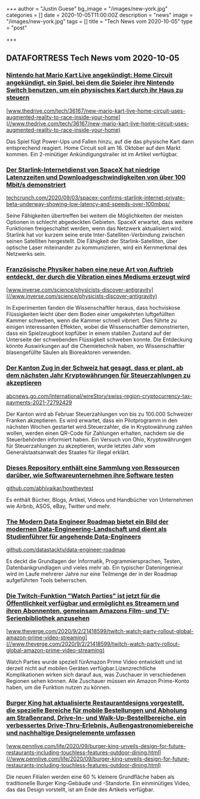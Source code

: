 +++
author = "Justin Guese"
bg_image = "/images/new-york.jpg"
categories = []
date = 2020-10-05T11:00:00Z
description = "news"
image = "/images/new-york.jpg"
tags = []
title = "Tech News vom 2020-10-05"
type = "post"

+++

        
## DATAFORTRESS Tech News vom 2020-10-05



### [Nintendo hat Mario Kart Live angekündigt: Home Circuit angekündigt, ein Spiel, bei dem die Spieler ihre Nintendo Switch benutzen, um ein physisches Kart durch ihr Haus zu steuern](//www.thedrive.com/tech/36167/new-mario-kart-live-home-circuit-uses-augmented-reality-to-race-inside-your-home)


[www.thedrive.com/tech/36167/new-mario-kart-live-home-circuit-uses-augmented-reality-to-race-inside-your-home](//www.thedrive.com/tech/36167/new-mario-kart-live-home-circuit-uses-augmented-reality-to-race-inside-your-home)


Das Spiel fügt Power-Ups und Fallen hinzu, auf die das physische Kart dann entsprechend reagiert. Home Circuit soll am 16. Oktober auf den Markt kommen. Ein 2-minütiger Ankündigungstrailer ist im Artikel verfügbar.


### [Der Starlink-Internetdienst von SpaceX hat niedrige Latenzzeiten und Downloadgeschwindigkeiten von über 100 Mbit/s demonstriert](//techcrunch.com/2020/09/03/spacex-confirms-starlink-internet-private-beta-underway-showing-low-latency-and-speeds-over-100mbps/)


[techcrunch.com/2020/09/03/spacex-confirms-starlink-internet-private-beta-underway-showing-low-latency-and-speeds-over-100mbps/](//techcrunch.com/2020/09/03/spacex-confirms-starlink-internet-private-beta-underway-showing-low-latency-and-speeds-over-100mbps/)


Seine Fähigkeiten übertreffen bei weitem die Möglichkeiten der meisten Optionen in schlecht abgedeckten Gebieten. SpaceX erwartet, dass weitere Funktionen freigeschaltet werden, wenn das Netzwerk aktualisiert wird. Starlink hat vor kurzem seine erste Inter-Satelliten-Verbindung zwischen seinen Satelliten hergestellt. Die Fähigkeit der Starlink-Satelliten, über optische Laser miteinander zu kommunizieren, wird ein Kernmerkmal des Netzwerks sein.


### [Französische Physiker haben eine neue Art von Auftrieb entdeckt, der durch die Vibration eines Mediums erzeugt wird](//www.inverse.com/science/physicists-discover-antigravity)


[www.inverse.com/science/physicists-discover-antigravity](//www.inverse.com/science/physicists-discover-antigravity)


In Experimenten fanden die Wissenschaftler heraus, dass hochviskose Flüssigkeiten leicht über dem Boden einer umgekehrten luftgefüllten Kammer schweben, wenn die Kammer schnell vibriert. Dies führte zu einigen interessanten Effekten, wobei die Wissenschaftler demonstrierten, dass ein Spielzeugboot kopfüber in einem stabilen Zustand auf der Unterseite der schwebenden Flüssigkeit schweben konnte. Die Entdeckung könnte Auswirkungen auf die Chemietechnik haben, wo Wissenschaftler blasengefüllte Säulen als Bioreaktoren verwenden.


### [Der Kanton Zug in der Schweiz hat gesagt, dass er plant, ab dem nächsten Jahr Kryptowährungen für Steuerzahlungen zu akzeptieren](//abcnews.go.com/International/wireStory/swiss-region-cryptocurrency-tax-payments-2021-72792429)


[abcnews.go.com/International/wireStory/swiss-region-cryptocurrency-tax-payments-2021-72792429](//abcnews.go.com/International/wireStory/swiss-region-cryptocurrency-tax-payments-2021-72792429)


Der Kanton wird ab Februar Steuerzahlungen von bis zu 100.000 Schweizer Franken akzeptieren. Es wird erwartet, dass ein Pilotprogramm in den nächsten Wochen gestartet wird.Steuerzahler, die in Kryptowährung zahlen wollen, werden einen QR-Code für Zahlungen erhalten, nachdem sie die Steuerbehörden informiert haben. Ein Versuch von Ohio, Kryptowährungen für Steuerzahlungen zu akzeptieren, wurde letztes Jahr vom Generalstaatsanwalt des Staates für illegal erklärt.


### [Dieses Repository enthält eine Sammlung von Ressourcen darüber, wie Softwareunternehmen ihre Software testen](//github.com/abhivaikar/howtheytest)


[github.com/abhivaikar/howtheytest](//github.com/abhivaikar/howtheytest)


Es enthält Bücher, Blogs, Artikel, Videos und Handbücher von Unternehmen wie Airbnb, ASOS, eBay, Twitter und mehr.


### [The Modern Data Engineer Roadmap bietet ein Bild der modernen Data-Engineering-Landschaft und dient als Studienführer für angehende Data-Engineers](//github.com/datastacktv/data-engineer-roadmap)


[github.com/datastacktv/data-engineer-roadmap](//github.com/datastacktv/data-engineer-roadmap)


Es deckt die Grundlagen der Informatik, Programmiersprachen, Testen, Datenbankgrundlagen und vieles mehr ab. Ein typischer Dateningenieur wird im Laufe mehrerer Jahre nur eine Teilmenge der in der Roadmap aufgeführten Tools beherrschen.


### [Die Twitch-Funktion "Watch Parties" ist jetzt für die Öffentlichkeit verfügbar und ermöglicht es Streamern und ihren Abonnenten, gemeinsam Amazons Film- und TV-Serienbibliothek anzusehen](//www.theverge.com/2020/9/2/21418599/twitch-watch-party-rollout-global-amazon-prime-video-streaming)


[www.theverge.com/2020/9/2/21418599/twitch-watch-party-rollout-global-amazon-prime-video-streaming](//www.theverge.com/2020/9/2/21418599/twitch-watch-party-rollout-global-amazon-prime-video-streaming)


Watch Parties wurde speziell fürAmazon Prime Video entwickelt und ist derzeit nicht auf mobilen Geräten verfügbar.Lizenzrechtliche Komplikationen wirken sich darauf aus, was Zuschauer in verschiedenen Regionen sehen können. Alle Zuschauer müssen ein Amazon Prime-Konto haben, um die Funktion nutzen zu können.


### [Burger King hat aktualisierte Restaurantdesigns vorgestellt, die spezielle Bereiche für mobile Bestellungen und Abholung am Straßenrand, Drive-In- und Walk-Up-Bestellbereiche, ein verbessertes Drive-Thru-Erlebnis, Außengastronomiebereiche und nachhaltige Designelemente umfassen](//www.pennlive.com/life/2020/09/burger-king-unveils-design-for-future-restaurants-including-touchless-features-outdoor-dining.html)


[www.pennlive.com/life/2020/09/burger-king-unveils-design-for-future-restaurants-including-touchless-features-outdoor-dining.html](//www.pennlive.com/life/2020/09/burger-king-unveils-design-for-future-restaurants-including-touchless-features-outdoor-dining.html)


Die neuen Filialen werden eine 60 % kleinere Grundfläche haben als traditionelle Burger King-Gebäude und -Standorte. Ein einminütiges Video, das das Design vorstellt, ist am Ende des Artikels verfügbar.